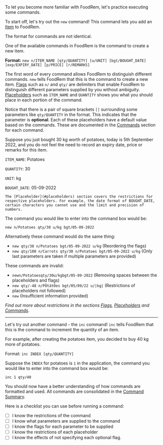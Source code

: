 <!-- markdownlint-disable-file first-line-h1 -->

To let you become more familiar with FoodRem, let's practice executing some commands.

To start off, let's try out the `new` command! This command lets you add an [Item](#item) to FoodRem.

The format for commands are not identical.

One of the available commands in FoodRem is the command to create a new item.

**Format:** `new n/ITEM_NAME [qty/QUANTITY] [u/UNIT] [bgt/BOUGHT_DATE] [exp/EXPIRY_DATE] [p/PRICE] [r/REMARKS]`

The first word of every command allows FoodRem to distinguish different commands. `new` tells FoodRem that this is the command to create a new item. [Flags](#flags) such as `n/` and `qty/` are delimiters that enable FoodRem to distinguish different parameters supplied by you without ambiguity. [Placeholders](#placeholders) such as `ITEM_NAME` and `QUANTITY` shows you what you should place in each portion of the command.

Notice that there is a pair of square brackets `[]` surrounding some parameters like `qty/QUANTITY` in the format. This indicates that the parameter is **optional**. Each of these placeholders have a default value based on the commands. These are documented in the [Commands](#commands) section for each command.

Suppose you just bought 30 kg worth of potatoes, today is 5th September 2022, and you do not feel the need to record an expiry date, price or remarks for this item.

`ITEM_NAME`: Potatoes

`QUANTITY`: 30

`UNIT`: kg

`BOUGHT_DATE`: 05-09-2022

```note
The [Placeholder](#placeholders) section covers the restrictions for respective placeholders. For example, the date format of BOUGHT_DATE, certain characters you cannot use and the limit and precision of numbers.
```

The command you would like to enter into the command box would be:

`new n/Potatoes qty/30 u/kg bgt/05-09-2022`

Alternatively these command would do the same thing:

* `new qty/30 n/Potatoes bgt/05-09-2022 u/kg` (Reordering the flags)
* `new qty/100 n/Carrots qty/30 n/Potatoes bgt/05-09-2022 u/kg` (Only last parameters are taken if multiple parameters are provided)

These commands are invalid:

* `newn/Potatoesqty/30u/kgbgt/05-09-2022` (Removing spaces between the placeholders and flags)
* `new qty/-48 n/PÖtátÖes bgt/05/09/22 u/|kg|` (Restrictions of placeholders not followed)
* `new` (Insufficient information provided)

_Find out more about restrictions in the sections [Flags](#flags), [Placeholders](#placeholders) and [Commands](#commands)._

---
Let's try out another command - the `inc` command! `inc` tells FoodRem that this is the command to increment the quantity of an item.

For example, after creating the potatoes item, you decided to buy 40 kg more of potatoes.

Format: `inc INDEX [qty/QUANTITY]`

Suppose the `INDEX` for potatoes is `1` in the application, the command you would like to enter into the command box would be:

`inc 1 qty/40`

You should now have a better understanding of how commands are formatted and used. All commands are consolidated in the [Command Summary](#command-summary).

Here is a checklist you can use before running a command:

* [ ] I know the restrictions of the command
* [ ] I know what parameters are supplied to the command
* [ ] I know the flags for each parameter to be supplied
* [ ] I know the restrictions of each placeholder
* [ ] I know the effects of not specifying each optional flag.
